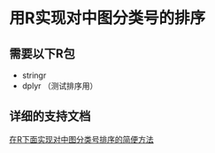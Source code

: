 # 用R实现对中图分类号的排序

## 需要以下R包

- stringr
- dplyr （测试排序用）

## 详细的支持文档

[在R下面实现对中图分类号排序的简便方法](https://scanthony.github.io/Sorting-Chinese-Library-Classification-Numbers-in-R/)
